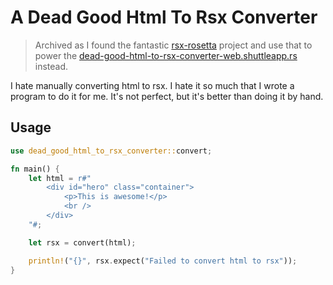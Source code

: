 # A Dead Good Html To Rsx Converter

> Archived as I found the fantastic [rsx-rosetta](https://crates.io/crates/rsx-rosetta) project and use that to power the [dead-good-html-to-rsx-converter-web.shuttleapp.rs](https://dead-good-html-to-rsx-converter-web.shuttleapp.rs/)  instead.

I hate manually converting html to rsx. I hate it so much that I wrote a program to do it for me. It's not perfect, but it's better than doing it by hand.

## Usage

```rust
use dead_good_html_to_rsx_converter::convert;

fn main() {
    let html = r#"
        <div id="hero" class="container">
            <p>This is awesome!</p>
            <br />
        </div>
    "#;

    let rsx = convert(html);

    println!("{}", rsx.expect("Failed to convert html to rsx"));
}
```